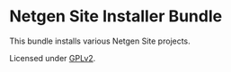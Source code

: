 Netgen Site Installer Bundle
============================

This bundle installs various Netgen Site projects.

Licensed under [GPLv2](LICENSE).
